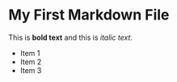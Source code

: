 # My First Markdown File
This is **bold text** and this is *italic text*.  

- Item 1  
- Item 2  
- Item 3  
